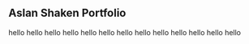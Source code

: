 ## Aslan Shaken Portfolio
hello
hello
hello
hello
hello
hello
hello
hello
hello
hello
hello
hello
hello
